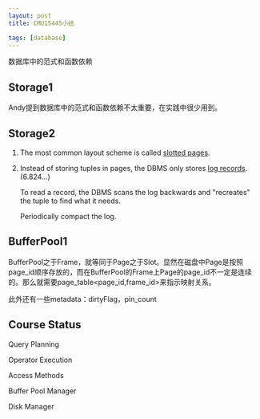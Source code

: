 ```yaml
---
layout: post
title: CMU15445小结

tags: [database]
---
```


数据库中的范式和函数依赖

## Storage1

Andy提到数据库中的范式和函数依赖不太重要，在实践中很少用到。

## Storage2

1. The most common layout scheme is called <u>slotted pages</u>.

2. Instead of storing tuples in pages, the DBMS only stores <u>log records</u>.(6.824...)

   To read a record, the DBMS scans the log backwards and "recreates" the tuple to find what it needs.

   Periodically compact the log.

## BufferPool1

BufferPool之于Frame，就等同于Page之于Slot。显然在磁盘中Page是按照page_id顺序存放的，而在BufferPool的Frame上Page的page_id不一定是连续的。那么就需要page_table<page_id,frame_id>来指示映射关系。

此外还有一些metadata：dirtyFlag，pin_count

## Course Status

Query Planning

Operator Execution

Access Methods

Buffer Pool Manager

Disk Manager








